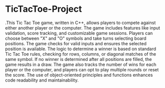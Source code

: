 # TicTacToe-Project
.This Tic Tac Toe game, written in C++, allows players to compete against either another player or the computer. The game includes features like input validation, score tracking, and customizable game sessions. Players can choose between "X" and "O" symbols and take turns selecting board positions. The game checks for valid inputs and ensures the selected position is available. The logic to determine a winner is based on standard Tic Tac Toe rules, checking for rows, columns, or diagonal matches of the same symbol. If no winner is determined after all positions are filled, the game results in a draw. The game also tracks the number of wins for each player or the computer, and players can opt to play multiple rounds or reset the score. The use of object-oriented principles and functions enhances code readability and maintainability.







